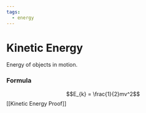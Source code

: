 ```yaml
---
tags:
  - energy
---
```

# Kinetic Energy
Energy of objects in motion.
### Formula
$$E_{k} = \frac{1}{2}mv^2$$
[[Kinetic Energy Proof]]
